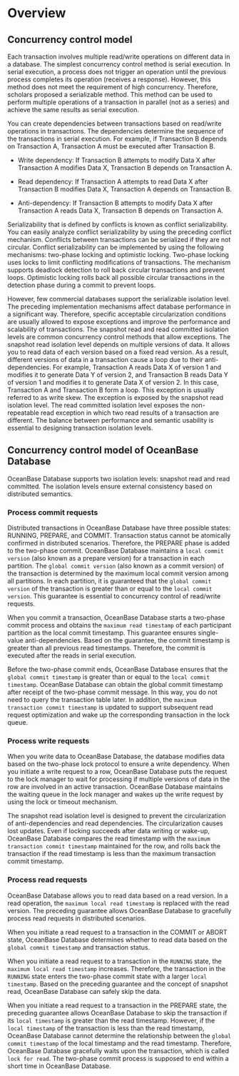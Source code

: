 # Overview

## Concurrency control model

Each transaction involves multiple read/write operations on different data in a database. The simplest concurrency control method is serial execution. In serial execution, a process does not trigger an operation until the previous process completes its operation (receives a response). However, this method does not meet the requirement of high concurrency. Therefore, scholars proposed a serializable method. This method can be used to perform multiple operations of a transaction in parallel (not as a series) and achieve the same results as serial execution.

You can create dependencies between transactions based on read/write operations in transactions. The dependencies determine the sequence of the transactions in serial execution. For example, if Transaction B depends on Transaction A, Transaction A must be executed after Transaction B.

* Write dependency: If Transaction B attempts to modify Data X after Transaction A modifies Data X, Transaction B depends on Transaction A.

* Read dependency: If Transaction A attempts to read Data X after Transaction B modifies Data X, Transaction A depends on Transaction B.

* Anti-dependency: If Transaction B attempts to modify Data X after Transaction A reads Data X, Transaction B depends on Transaction A.

Serializability that is defined by conflicts is known as conflict serializability. You can easily analyze conflict serializability by using the preceding conflict mechanism. Conflicts between transactions can be serialized if they are not circular. Conflict serializability can be implemented by using the following mechanisms: two-phase locking and optimistic locking. Two-phase locking uses locks to limit conflicting modifications of transactions. The mechanism supports deadlock detection to roll back circular transactions and prevent loops. Optimistic locking rolls back all possible circular transactions in the detection phase during a commit to prevent loops.

However, few commercial databases support the serializable isolation level. The preceding implementation mechanisms affect database performance in a significant way. Therefore, specific acceptable circularization conditions are usually allowed to expose exceptions and improve the performance and scalability of transactions. The snapshot read and read committed isolation levels are common concurrency control methods that allow exceptions. The snapshot read isolation level depends on multiple versions of data. It allows you to read data of each version based on a fixed read version. As a result, different versions of data in a transaction cause a loop due to their anti-dependencies. For example, Transaction A reads Data X of version 1 and modifies it to generate Data Y of version 2, and Transaction B reads Data Y of version 1 and modifies it to generate Data X of version 2. In this case, Transaction A and Transaction B form a loop. This exception is usually referred to as write skew. The exception is exposed by the snapshot read isolation level. The read committed isolation level exposes the non-repeatable read exception in which two read results of a transaction are different. The balance between performance and semantic usability is essential to designing transaction isolation levels.

## Concurrency control model of OceanBase Database

OceanBase Database supports two isolation levels: snapshot read and read committed. The isolation levels ensure external consistency based on distributed semantics.

<!-- ### Multi-version data and transaction table

To prevent mutual exclusion between reads and writes, OceanBase Database is designed to store multiple versions of data and maintain two global versions for each transaction: a read version and a commit version. The two versions correspond to the `maximum local read timestamp` and `maximum commit timestamp` in the following figure. In addition, OceanBase Database records a new version in the memory for each update to prevent mutual exclusion between reads and writes.

As shown in the following figure, the memory stores three rows of data: A, B, and C. Each update is maintained by using version (ts), value (val), and transaction ID (txn), and multiple updates are maintained to retain multiple versions of data. The memory also stores a transaction table, which records the ID, status, and version of each transaction. When you start or commit a transaction, the global timestamp cache obtains a timestamp as a reference for the read timestamp or commit timestamp.

![Concurrency control 1](https://help-static-aliyun-doc.aliyuncs.com/assets/img/zh-CN/8963623461/p358818.jpg)

As shown in the preceding figure, the global timestamp cache maintains the maximum read timestamp of encountered transactions and the maximum commit timestamp of committed transactions: 120 and 100 respectively. The purpose of the two timestamps is described in subsequent sections. In the memory, Data A contains committed Data a whose version is 100, and Data a corresponds to Transaction 10. In a similar way, Data B contains Data j whose version has not been determined, and Data j corresponds to Transaction 12. Data C contains Data x whose version has not been determined, and Data x corresponds to Transaction 15. The transaction table records transactions and their status. For example, Transaction 15 enters the two-phase commit state with data of version 130. -->

### Process commit requests

Distributed transactions in OceanBase Database have three possible states: RUNNING, PREPARE, and COMMIT. Transaction status cannot be atomically confirmed in distributed scenarios. Therefore, the PREPARE phase is added to the two-phase commit. OceanBase Database maintains a `local commit version` (also known as a prepare version) for a transaction in each partition. The `global commit version` (also known as a commit version) of the transaction is determined by the maximum local commit version among all partitions. In each partition, it is guaranteed that the `global commit version` of the transaction is greater than or equal to the `local commit version`. This guarantee is essential to concurrency control of read/write requests.

When you commit a transaction, OceanBase Database starts a two-phase commit process and obtains the `maximum read timestamp` of each participant partition as the local commit timestamp. This guarantee ensures single-value anti-dependencies. Based on the guarantee, the commit timestamp is greater than all previous read timestamps. Therefore, the commit is executed after the reads in serial execution. 
<!-- As shown in the following figure, Transaction 12 enters the commit phase and changes into the PREPARE state. The `local transaction version` is set to the larger one of the `maximum local read timestamp` (120) and the global timestamp (150). -->

<!-- ![Concurrency control 2](https://help-static-aliyun-doc.aliyuncs.com/assets/img/zh-CN/8963623461/p358819.jpg) -->

Before the two-phase commit ends, OceanBase Database ensures that the `global commit timestamp` is greater than or equal to the `local commit timestamp`. OceanBase Database can obtain the global commit timestamp after receipt of the two-phase commit message. In this way, you do not need to query the transaction table later. In addition, the `maximum transaction commit timestamp` is updated to support subsequent read request optimization and wake up the corresponding transaction in the lock queue.

<!-- As shown in the following figure, the backfill status is COMMIT, the timestamp is 160, and the timestamp is asynchronously backfilled to updated data. In this way, you do not need to query the transaction table later. In addition, the `maximum transaction commit timestamp` is updated to support subsequent read request optimization and wake up the corresponding transaction in the lock queue.

![Concurrency control 3](https://help-static-aliyun-doc.aliyuncs.com/assets/img/zh-CN/8963623461/p358823.jpg) -->

### Process write requests

When you write data to OceanBase Database, the database modifies data based on the two-phase lock protocol to ensure a write dependency. When you initiate a write request to a row, OceanBase Database puts the request to the lock manager to wait for processing if multiple versions of data in the row are involved in an active transaction. OceanBase Database maintains the waiting queue in the lock manager and wakes up the write request by using the lock or timeout mechanism. 

<!-- As shown in the following figure, a write request is initiated to modify Data B. However, Data B is being modified by Transaction 12, an active transaction. Therefore, OceanBase Database puts the write request to the lock queue to wait for wake-up by Transaction 12.

![Concurrency control 4](https://help-static-aliyun-doc.aliyuncs.com/assets/img/zh-CN/8963623461/p358842.jpg) -->

The snapshot read isolation level is designed to prevent the circularization of anti-dependencies and read dependencies. The circularization causes lost updates. Even if locking succeeds after data writing or wake-up, OceanBase Database compares the read timestamp with the `maximum transaction commit timestamp` maintained for the row, and rolls back the transaction if the read timestamp is less than the maximum transaction commit timestamp. 
<!-- As shown in the preceding figure, if the read timestamp of the write operation is 100 and Transaction 12 is committed with timestamp 160, the transaction corresponding to the write operation is rolled back with the `TRANSACTION_SET_VIOLATION` error reported. -->

### Process read requests

OceanBase Database allows you to read data based on a read version. In a read operation, the `maximum local read timestamp` is replaced with the read version. The preceding guarantee allows OceanBase Database to gracefully process read requests in distributed scenarios.

When you initiate a read request to a transaction in the COMMIT or ABORT state, OceanBase Database determines whether to read data based on the `global commit timestamp` and transaction status. 
<!-- As shown in the following figure, the read request r1 attempts to read data based on the read version 90. Based on the snapshot read strategy, OceanBase Database reads data "b" whose version is 80. -->

When you initiate a read request to a transaction in the `RUNNING` state, the `maximum local read timestamp` increases. Therefore, the transaction in the `RUNNING` state enters the two-phase commit state with a larger `local timestamp`. Based on the preceding guarantee and the concept of snapshot read, OceanBase Database can safely skip the data. 
<!-- As shown in the following figure, the read request r2 attempts to read data based on the read version 130. This increases the `maximum transaction read timestamp` and ensures that the transaction is committed with a `local or global commit version` greater than 130. Then, OceanBase Database skips Transaction 12 that has not entered the two-phase commit state and reads data "b" whose version is 100. -->

When you initiate a read request to a transaction in the PREPARE state, the preceding guarantee allows OceanBase Database to skip the transaction if its `local timestamp` is greater than the read timestamp. However, if the `local timestamp` of the transaction is less than the read timestamp, OceanBase Database cannot determine the relationship between the `global commit timestamp` of the local timestamp and the read timestamp. Therefore, OceanBase Database gracefully waits upon the transaction, which is called `lock for read`. The two-phase commit process is supposed to end within a short time in OceanBase Database. 

<!-- As shown in the following figure, the read request r3 attempts to read data based on the read version 140. This increases the `maximum transaction read timestamp` and ensures that the transaction is committed with a global or `local commit version` greater than 140. OceanBase Database waits until the transaction enters the two-phase commit state and the `local commit timestamp` becomes 130, and then determines the relationship between the `global commit timestamp` and the read timestamp 140.

![Concurrency control 5](https://help-static-aliyun-doc.aliyuncs.com/assets/img/zh-CN/8963623461/p358846.jpg) -->
